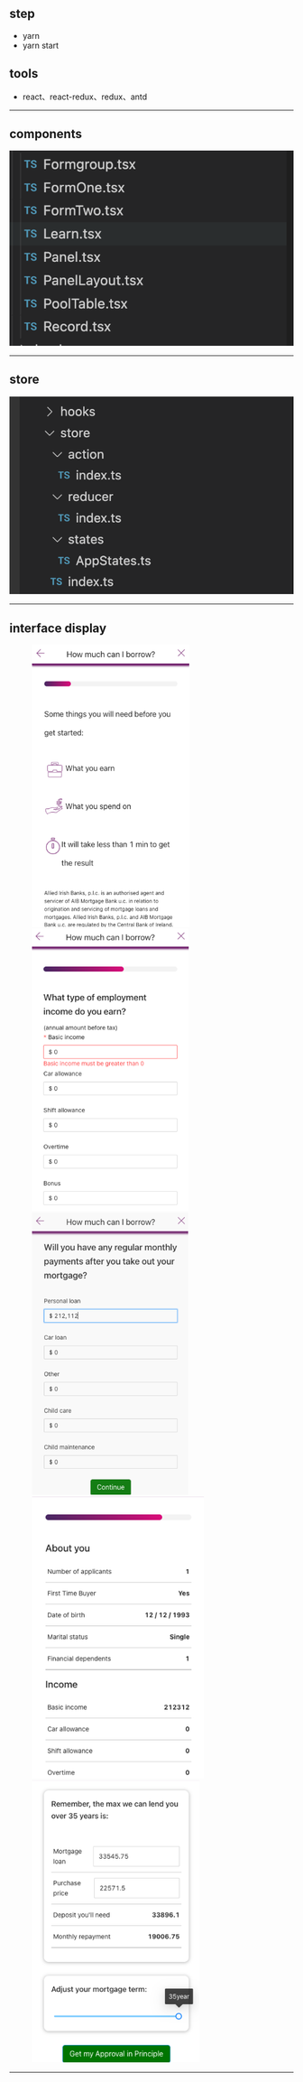## step

- yarn 
- yarn start

## tools
- react、react-redux、redux、antd

<hr class="hr1"/>

## components
<img src="./src/assets/compoents.png">

<hr class="hr1"/>

## store
<img src="./src/assets/store.png">

<hr class="hr1"/>

## interface display
<figure class="second">
<img height="500" style="margin-right: 5px" src="./src/assets/interface1.png"><img height="500" style="margin-right: 5px" src="./src/assets/interface2.png"><img height="500" style="margin-right: 5px" src="./src/assets/interface3.png"><img height="500" style="margin-right: 5px" src="./src/assets/interface4.png"><img height="500" style="margin-right: 5px" src="./src/assets/interface5.png">
</figure>

<hr class="hr1"/>
